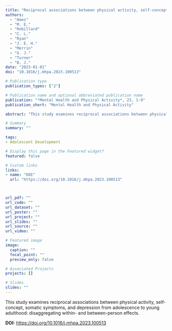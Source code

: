 ```yaml
---
title: "Reciprocal associations between physical activity, self-concept, somatic symptoms, and depression from adolescence to young adulthood: Disaggregating within- and between-person effects"
authors:
  - "Ames"
  - "M. E."
  - "Robillard"
  - "C. L."
  - "Ryan"
  - "J. E. H."
  - "Merrin"
  - "G. J."
  - "Turner"
  - "B. J."
date: "2023-01-01"
doi: "10.1016/j.mhpa.2023.100513"

# Publication type
publication_types: ["2"]

# Publication name and optional abbreviated publication name
publication: "*Mental Health and Physical Activity*, 23, 1-9"
publication_short: "Mental Health and Physical Activity"

abstract: "This study examines reciprocal associations between physical activity, self-concept, somatic symptoms, and depression from adolescence to young adulthood: disaggregating within- and between-person effects."

# Summary
summary: ""

tags:
- Adolescent Development

# Display this page in the Featured widget?
featured: false

# Custom links
links:
- name: "DOI"
  url: "https://doi.org/10.1016/j.mhpa.2023.100513"



url_pdf: ""
url_code: ""
url_dataset: ""
url_poster: ""
url_project: ""
url_slides: ""
url_source: ""
url_video: ""

# Featured image
image:
  caption: ""
  focal_point: ""
  preview_only: false

# Associated Projects
projects: []

# Slides
slides: ""
---
```


This study examines reciprocal associations between physical activity, self-concept, somatic symptoms, and depression from adolescence to young adulthood: disaggregating within- and between-person effects.



**DOI:** https://doi.org/10.1016/j.mhpa.2023.100513

